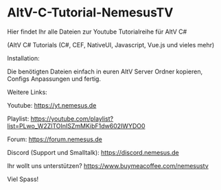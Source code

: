 # AltV-C-Tutorial-NemesusTV
Hier findet Ihr alle Dateien zur Youtube Tutorialreihe für AltV C#

(AltV C# Tutorials (C#, CEF, NativeUI, Javascript, Vue.js und vieles mehr)


Installation:

Die benötigten Dateien einfach in euren AltV Server Ordner kopieren, Configs Anpassungen und fertig.


Weitere Links:

Youtube: https://yt.nemesus.de

Playlist: https://youtube.com/playlist?list=PLwo_W2ZlTOInISZmMKibF1dw602IWYDO0

Forum: https://forum.nemesus.de

Discord (Support und Smalltalk): https://discord.nemesus.de

Ihr wollt uns unterstützen? https://www.buymeacoffee.com/nemesustv

Viel Spass!
